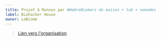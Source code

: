 ```yaml
---
title: Projet à Rennes par #WeAreBiomers de maison + lab + nomades
label: Biohacker House
owner: LeBiome
---
```


> [Lien vers l'organisation](https://github.com/LeBiome/biohacker_house_project)
